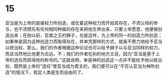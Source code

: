 
# 15

亚当是为上帝的直接权力所创造，或仗着这种权力而开始其存在，不须父母的参与，也不须预先有任何相同种属的存在来把他生养出来，只要上帝愿意，他便被创造出来；在他以前，百兽之王的狮子，也是这样，为上帝的同一的创造力所创造；如果单是因为这种创造力而取得存在，并单凭那样的方式，就毫不费力地给予亚当以统治权，那么，我们的作者根据这种论证也可以给予狮子以与亚当同样的权力，而且当然地比他更为古远。不；我们的作者在别的地方又说，因为“亚当是基于上帝的选任而获得他的称号的。”这就说明，单是神的创造这一点并不能给予他以统治权，既然是上帝的“选任”使亚当成为君主的，我们便可以在“不否认亚当为神所创造”的情况下，假定人类是生而自由的了。